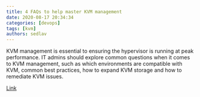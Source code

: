 ```yaml
---
title: 4 FAQs to help master KVM management
date: 2020-08-17 20:34:34
categories: [devops]
tags: [kvm]
authors: sedlav
---
```


KVM management is essential to ensuring the hypervisor is running at peak performance. IT admins should explore common questions when it comes to KVM management, such as which environments are compatible with KVM, common best practices, how to expand KVM storage and how to remediate KVM issues.

[Link](https://searchservervirtualization.techtarget.com/feature/4-FAQs-to-help-master-KVM-management)
